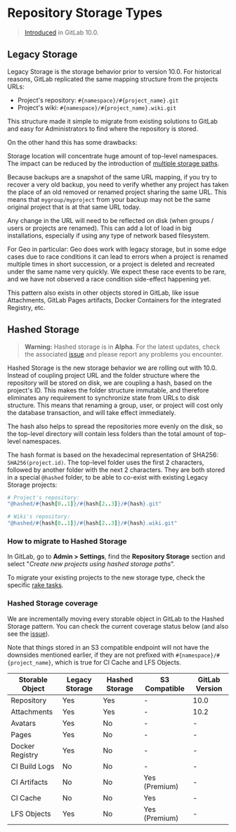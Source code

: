 # Repository Storage Types

> [Introduced][ce-28283] in GitLab 10.0.

## Legacy Storage

Legacy Storage is the storage behavior prior to version 10.0. For historical
reasons, GitLab replicated the same mapping structure from the projects URLs:

* Project's repository: `#{namespace}/#{project_name}.git`
* Project's wiki: `#{namespace}/#{project_name}.wiki.git`

This structure made it simple to migrate from existing solutions to GitLab and
easy for Administrators to find where the repository is stored.

On the other hand this has some drawbacks:

Storage location will concentrate huge amount of top-level namespaces. The
impact can be reduced by the introduction of [multiple storage
paths][storage-paths].

Because backups are a snapshot of the same URL mapping, if you try to recover a
very old backup, you need to verify whether any project has taken the place of
an old removed or renamed project sharing the same URL. This means that
`mygroup/myproject` from your backup may not be the same original project that
is at that same URL today.

Any change in the URL will need to be reflected on disk (when groups / users or
projects are renamed). This can add a lot of load in big installations,
especially if using any type of network based filesystem.

For Geo in particular: Geo does work with legacy storage, but in some
edge cases due to race conditions it can lead to errors when a project is
renamed multiple times in short succession, or a project is deleted and
recreated under the same name very quickly. We expect these race events to be
rare, and we have not observed a race condition side-effect happening yet.

This pattern also exists in other objects stored in GitLab, like issue
Attachments, GitLab Pages artifacts, Docker Containers for the integrated
Registry, etc.

## Hashed Storage

> **Warning:** Hashed storage is in **Alpha**. For the latest updates, check the
> associated [issue](https://gitlab.com/gitlab-com/infrastructure/issues/2821)
> and please report any problems you encounter.

Hashed Storage is the new storage behavior we are rolling out with 10.0. Instead
of coupling project URL and the folder structure where the repository will be
stored on disk, we are coupling a hash, based on the project's ID. This makes
the folder structure immutable, and therefore eliminates any requirement to
synchronize state from URLs to disk structure. This means that renaming a group,
user, or project will cost only the database transaction, and will take effect
immediately.

The hash also helps to spread the repositories more evenly on the disk, so the
top-level directory will contain less folders than the total amount of top-level
namespaces.

The hash format is based on the hexadecimal representation of SHA256:
`SHA256(project.id)`. The top-level folder uses the first 2 characters, followed
by another folder with the next 2 characters. They are both stored in a special
`@hashed` folder, to be able to co-exist with existing Legacy Storage projects:

```ruby
# Project's repository:
"@hashed/#{hash[0..1]}/#{hash[2..3]}/#{hash}.git"

# Wiki's repository:
"@hashed/#{hash[0..1]}/#{hash[2..3]}/#{hash}.wiki.git"
```

### How to migrate to Hashed Storage

In GitLab, go to **Admin > Settings**, find the **Repository Storage** section
and select "_Create new projects using hashed storage paths_".

To migrate your existing projects to the new storage type, check the specific
[rake tasks].

[ce-28283]: https://gitlab.com/gitlab-org/gitlab-ce/issues/28283
[rake tasks]: raketasks/storage.md#migrate-existing-projects-to-hashed-storage
[storage-paths]: repository_storage_types.md

### Hashed Storage coverage

We are incrementally moving every storable object in GitLab to the Hashed
Storage pattern. You can check the current coverage status below (and also see
the [issue](https://gitlab.com/gitlab-com/infrastructure/issues/2821)).

Note that things stored in an S3 compatible endpoint will not have the downsides
mentioned earlier, if they are not prefixed with `#{namespace}/#{project_name}`,
which is true for CI Cache and LFS Objects.

| Storable Object | Legacy Storage | Hashed Storage | S3 Compatible | GitLab Version |
| --------------- | -------------- | -------------- | ------------- | -------------- |
| Repository      | Yes            | Yes            | -             | 10.0           |
| Attachments     | Yes            | Yes            | -             | 10.2           |
| Avatars         | Yes            | No             | -             | -              |
| Pages           | Yes            | No             | -             | -              |
| Docker Registry | Yes            | No             | -             | -              |
| CI Build Logs   | No             | No             | -             | -              |
| CI Artifacts    | No             | No             | Yes (Premium) | -              |
| CI Cache        | No             | No             | Yes           | -              |
| LFS Objects     | Yes            | No             | Yes (Premium) | -              |
